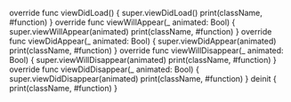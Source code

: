 override func viewDidLoad() {
super.viewDidLoad()
print(className, #function)
}
override func viewWillAppear(_ animated: Bool) {
super.viewWillAppear(animated)
print(className, #function)
}
override func viewDidAppear(_ animated: Bool) {
super.viewDidAppear(animated)
print(className, #function)
}
override func viewWillDisappear(_ animated: Bool) {
super.viewWillDisappear(animated)
print(className, #function)
}
override func viewDidDisappear(_ animated: Bool) {
super.viewDidDisappear(animated)
print(className, #function)
}
deinit {
print(className, #function)
}



